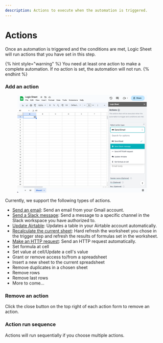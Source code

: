 ```yaml
---
description: Actions to execute when the automation is triggered.
---
```


# Actions

Once an automation is triggered and the conditions are met, Logic Sheet will run actions that you have set in this step.

{% hint style="warning" %}
You need at least one action to make a complete automation. If no action is set, the automation will not run.
{% endhint %}

### Add an action

<figure><img src="../../.gitbook/img/add-actions.png" alt=""><figcaption></figcaption></figure>

Currently, we support the following types of actions.

-   [Send an email](send-an-email.md): Send an email from your Gmail account.
-   [Send a Slack message](send-a-slack-message.md): Send a message to a specific channel in the Slack workspace you have authorized to.
-   [Update Airtable](update-airtable.md): Updates a table in your Airtable account automatically.
-   [Recalculate the current sheet](recalculate-the-current-sheet.md): Hard refresh the worksheet you chose in the trigger step and refresh the results of formulas set in the worksheet.
-   [Make an HTTP request](make-http-request.md): Send an HTTP request automatically.
-   Set formula at cell
-   Set value at cell/Update a cell's value
-   Grant or remove access to/from a spreadsheet
-   Insert a new sheet to the current spreadsheet
-   Remove duplicates in a chosen sheet
-   Remove rows
-   Remove last rows
-   More to come...

### Remove an action

Click the close button on the top right of each action form to remove an action.

### Action run sequence

Actions will run sequentially if you choose multiple actions.
